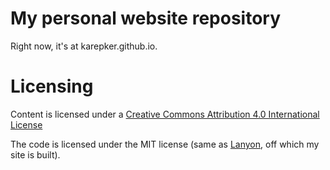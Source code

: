 # My personal website repository

Right now, it's at karepker.github.io.

# Licensing

Content is licensed under a [Creative Commons Attribution 4.0 International License](https://creativecommons.org/licenses/by/4.0/)

The code is licensed under the MIT license (same as [Lanyon](https://github.com/poole/lanyon), off which my site is built).
